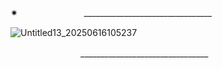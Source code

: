 ✷
　　　　　　　         ________________________________　　　　　　　　　

        
![Untitled13_20250616105237](https://github.com/user-attachments/assets/8e832867-728b-4a3d-8b3b-bc0fac874acf)


　　　　　　　　________________________________　　　　　　　　　
